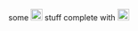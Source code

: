 some <img src=https://assets-cdn.github.com/images/icons/emoji/unicode/1f609.png?v5 alt=wink style="height:auto;width:21px;"> stuff complete with <img src=https://assets-cdn.github.com/images/icons/emoji/unicode/1f37a.png?v5 alt=beer style="height:auto;width:21px;">

